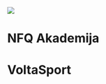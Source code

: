 ![](https://avatars0.githubusercontent.com/u/4995607?v=3&s=100)

NFQ Akademija
============
VoltaSport
============
